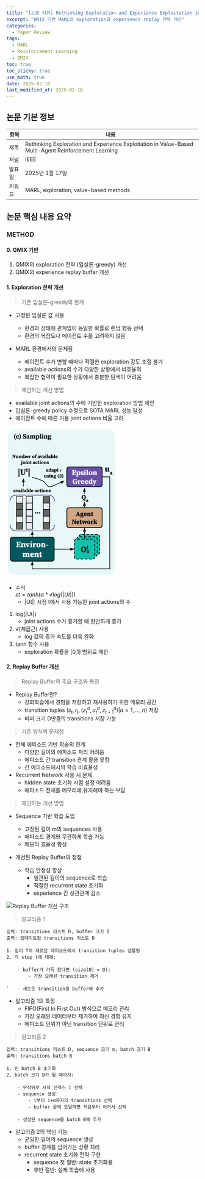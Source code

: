 ```yaml
---
title: "[논문 리뷰] Rethinking Exploration and Experience Exploitation in Value-Based MARL"
excerpt: "QMIX 기반 MARL의 exploration과 experience replay 전략 개선"
categories:
  - Paper Review
tags:
  - MARL
  - Reinforcement Learning
  - QMIX
toc: true
toc_sticky: true
use_math: true
date: 2025-02-18
last_modified_at: 2025-02-18
---
```


## 논문 기본 정보
| 항목 | 내용 |
|------|------|
| 제목 | Rethinking Exploration and Experience Exploitation in Value-Based Multi-Agent Reinforcement Learning |
| 저널 | IEEE |
| 발표일 | 2025년 1월 17일 |
| 키워드 | MARL, exploration, value-based methods |

## 논문 핵심 내용 요약

### METHOD
#### 0. QMIX 기반
1. QMIX의 exploration 전략 (입실론-greedy) 개선
2. QMIX의 experience replay buffer 개선

#### 1. Exploration 전략 개선

> 기존 입실론-greedy의 한계
* 고정된 입실론 값 사용
  - 환경과 상태에 관계없이 동일한 확률로 랜덤 행동 선택
  - 환경의 복잡도나 에이전트 수를 고려하지 않음

* MARL 환경에서의 문제점
  - 에이전트 수가 변할 때마다 적절한 exploration 강도 조절 불가
  - available actions의 수가 다양한 상황에서 비효율적
  - 복잡한 협력이 필요한 상황에서 충분한 탐색이 어려움

> 제안하는 개선 방법 
* available joint actions의 수에 기반한 exploration 방법 제안
* 입실론-greedy policy 수정으로 SOTA MARL 성능 달성
* 에이전트 수에 따른 가용 joint actions 비율 고려

![Exploration 전략 개선](../assets/images/2025-02-18-paper-review/image2.png)

* 수식 <br>
$εt = tanh(α * √log(|Ut|))$
  - |Ut|: 시점 t에서 사용 가능한 joint actions의 수
1. log(|Ut|)
    - joint actions 수가 증가할 때 완만하게 증가
2. √(제곱근) 사용
    - log 값의 증가 속도를 더욱 완화
3. tanh 함수 사용
    - exploration 확률을 [0,1] 범위로 제한

#### 2. Replay Buffer 개선

> Replay Buffer의 주요 구조와 특징
* Replay Buffer란?
    - 강화학습에서 경험을 저장하고 재사용하기 위한 메모리 공간
    - transition tuples $(s_t, r_t, {(z_t^a, u_t^a, z_{t+1}^a) | a=1,...,n})$ 저장
    - 버퍼 크기 D만큼의 transitions 저장 가능

> 기존 방식의 문제점
* 전체 에피소드 기반 학습의 한계
    - 다양한 길이의 에피소드 처리 어려움
    - 에피소드 간 transition 관계 활용 못함
    - 긴 에피소드에서의 학습 비효율성
* Recurrent Network 사용 시 문제
    - hidden state 초기화 시점 설정 어려움
    - 에피소드 전체를 메모리에 유지해야 하는 부담

 > 제안하는 개선 방법
* Sequence 기반 학습 도입
    - 고정된 길이 m의 sequences 사용
    - 에피소드 경계와 무관하게 학습 가능
    - 메모리 효율성 향상

* 개선된 Replay Buffer의 장점
    * 학습 안정성 향상
        - 일관된 길이의 sequence로 학습
        - 적절한 recurrent state 초기화
        - experience 간 상관관계 감소

![Replay Buffer 개선 구조](https://johayoung227.github.io/assets/images/2025-02-18-paper-review/image1.png)

> 알고리즘 1
```
입력: transitions 리스트 D, buffer 크기 D
출력: 업데이트된 transitions 리스트 D

1. 길이 T의 새로운 에피소드에서 transition tuples 샘플링
2. 각 step t에 대해:

    - buffer가 가득 찼다면 (size(D) = D):
        - 가장 오래된 transition 제거

`   - 새로운 transition을 buffer에 추가
```
* 알고리즘 1의 특징
  - FIFO(First In First Out) 방식으로 메모리 관리
  - 가장 오래된 데이터부터 제거하여 최신 경험 유지
  - 에피소드 단위가 아닌 transition 단위로 관리 

> 알고리즘 2

```
입력: transitions 리스트 D, sequence 크기 m, batch 크기 B
출력: transitions batch B

1. 빈 batch B 초기화
2. batch 크기 B가 될 때까지:

    - 무작위로 시작 인덱스 i 선택
    - sequence 생성:
        - i부터 i+m까지의 transitions 선택
        - buffer 끝에 도달하면 처음부터 이어서 선택

    - 생성된 sequence를 batch B에 추가
```

* 알고리즘 2의 핵심 기능
  - 균일한 길이의 sequence 생성
  - buffer 경계를 넘어가는 상황 처리
  - recurrent state 초기화 전략 구현
    * sequence 첫 절반: state 초기화용
    * 후반 절반: 실제 학습에 사용

